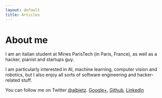 ```yaml
---
layout: default
title: Articles
---
```

# About me

I am an italian student at Mines ParisTech (in Paris, France), as well as a hacker, pianist and startups guy.

I am particularly interested in AI, machine learning, computer vision and robotics, but I also enjoy all sorts of software engineering and hacker-related stuff.

You can follow me on Twitter [@albietz](http://twitter.com/albietz). [Google+](http://plus.google.com/116808720266961485910/), [Github](http://github.com/albietz), [LinkedIn](http://www.linkedin.com/profile/view?id=16112341)
